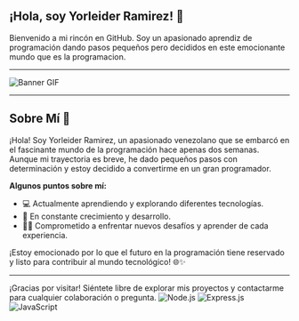 ## ¡Hola, soy Yorleider Ramirez! 👋

Bienvenido a mi rincón en GitHub. Soy un apasionado aprendiz de programación dando pasos pequeños pero decididos en este emocionante mundo que es la programacion.

---

![Banner GIF](https://i.imgur.com/LVKvjL6.gif)

---

## Sobre Mí 🚀

¡Hola! Soy Yorleider Ramirez, un apasionado venezolano que se embarcó en el fascinante mundo de la programación hace apenas dos semanas. Aunque mi trayectoria es breve, he dado pequeños pasos con determinación y estoy decidido a convertirme en un gran programador.

**Algunos puntos sobre mí:**
- 💻 Actualmente aprendiendo y explorando diferentes tecnologías.
- 🌱 En constante crecimiento y desarrollo.
- 👨‍💻 Comprometido a enfrentar nuevos desafíos y aprender de cada experiencia.

¡Estoy emocionado por lo que el futuro en la programación tiene reservado y listo para contribuir al mundo tecnológico! 🌐✨


---

¡Gracias por visitar! Siéntete libre de explorar mis proyectos y contactarme para cualquier colaboración o pregunta.
![Node.js](https://img.shields.io/badge/Node.js-339933?style=for-the-badge&logo=node.js&logoColor=white)
![Express.js](https://img.shields.io/badge/Express.js-000000?style=for-the-badge&logo=express&logoColor=white)
![JavaScript](https://img.shields.io/badge/JavaScript-F7DF1E?style=for-the-badge&logo=javascript&logoColor=black)

